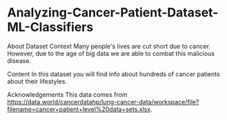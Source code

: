 # Analyzing-Cancer-Patient-Dataset-ML-Classifiers

About Dataset
Context
Many people's lives are cut short due to cancer. However, due to the age of big data we are able to combat this malicious disease.

Content
In this dataset you will find info about hundreds of cancer patients about their lifestyles.

Acknowledgements
This data comes from https://data.world/cancerdatahp/lung-cancer-data/workspace/file?filename=cancer+patient+level%20data+sets.xlsx.

